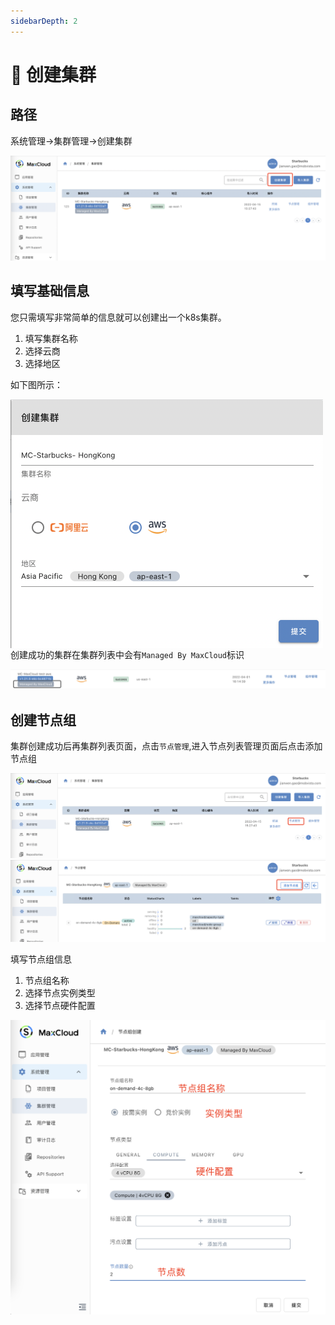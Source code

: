 ```yaml
---
sidebarDepth: 2
---
```


# 🎯 创建集群

## 路径

系统管理->集群管理->创建集群

![image-20220415162039848](../../images/image-20220415162039848.png)



## 填写基础信息

您只需填写非常简单的信息就可以创建出一个k8s集群。

1. 填写集群名称
2. 选择云商
3. 选择地区

如下图所示：

<img src="../../images/image-20220415173244031.png" alt="image-20220415173244031" style="zoom:50%;" align='left' />

创建成功的集群在集群列表中会有`Managed By MaxCloud`标识

![image](../../images/addCluster1.png)

## 创建节点组

集群创建成功后再集群列表页面，点击`节点管理`,进入节点列表管理页面后点击添加节点组

![image-20220415173651976](../../images/image-20220415173651976.png)
![image-20220415174116058](../../images/image-20220415174116058.png)

填写节点组信息

1. 节点组名称
2. 选择节点实例类型
3. 选择节点硬件配置

![image-20220415174509924](../../images/image-20220415174509924.png)

